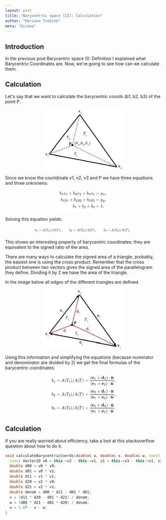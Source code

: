 ```yaml
---
layout: post
title: "Barycentric space (II): Calculation"
author: "Mariano Trebino"
meta: "Girona"
---
```


## Introduction

In the previous post Barycentric space (I): Definition I explained what Barycentric Coordinates are. Now, we're going to see how can we calculate them.

## Calculation

Let's say that we want to calculate the barycentric coords (b1, b2, b3) of the point P. 

<p align="center">  <img src="https://raw.githubusercontent.com/mtrebi/mtrebi.github.io/master/assets/2017-03-13-barycentric-space-ii/barycentric_coords_p.PNG"> </p>

Since we know the coortdinate v1, v2, v3 and P we have three equations and three unknowns:

<p align="center">  <img src="https://raw.githubusercontent.com/mtrebi/mtrebi.github.io/master/assets/2017-03-13-barycentric-space-ii/barycentric_coords_formula.PNG"> </p>

Solving this equation yields:

<p align="center">  <img src="https://raw.githubusercontent.com/mtrebi/mtrebi.github.io/master/assets/2017-03-13-barycentric-space-ii/barycentric_coords_formula_solution.PNG"> </p>

This shows an interesting property of barycentric coordinates: they are equivalent to the signed ratio of the area.

There are many ways to calculate the signed area of a triangle, probably, the easiest one is using the cross product. Remember that the cross product between two vectors gives the signed area of the parallelogram they define. Dividing it by 2 we have the area of the triangle.

In the image below all edges of the different triangles are defined.

<p align="center">  <img src="https://raw.githubusercontent.com/mtrebi/mtrebi.github.io/master/assets/2017-03-13-barycentric-space-ii/barycentric_coords_p2.PNG"> </p>


Using this information and simplifying the equations (because numerator and denominator are divided by 2) we get the final formulas of the barycentric coordinates:

<p align="center">  <img src="https://raw.githubusercontent.com/mtrebi/mtrebi.github.io/master/assets/2017-03-13-barycentric-space-ii/formula_final.PNG"> </p>

## Calculation

If you are really worried about efficiency, take a loot at this stackoverflow question about how to do it.

```c++
void calculateBarycentricCoords(double& u, double& v, double& w, const Point2D& point) const {
  const Vector2D v0 = this->v2 - this->v1, v1 = this->v3 - this->v1, v2 = point - this->v1;
  double d00 = v0 * v0;
  double d01 = v0 * v1;
  double d11 = v1 * v1;
  double d20 = v2 * v0;
  double d21 = v2 * v1;
  double denom = d00 * d11 - d01 * d01;
  v = (d11 * d20 - d01 * d21) / denom;
  w = (d00 * d21 - d01 * d20) / denom;
  u = 1.0f - v - w;
}
```